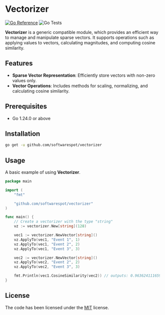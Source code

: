 # Vectorizer

[![Go Reference](https://pkg.go.dev/badge/github.com/softwarespot/vectorizer.svg)](https://pkg.go.dev/github.com/softwarespot/vectorizer) ![Go Tests](https://github.com/softwarespot/vectorizer/actions/workflows/go.yml/badge.svg)

**Vectorizer** is a generic compatible module, which provides an efficient way to manage and manipulate sparse vectors. It supports operations such as applying values to vectors, calculating magnitudes, and computing cosine similarity.

## Features

- **Sparse Vector Representation**: Efficiently store vectors with non-zero values only.
- **Vector Operations**: Includes methods for scaling, normalizing, and calculating cosine similarity.

## Prerequisites

- Go 1.24.0 or above

## Installation

```bash
go get -u github.com/softwarespot/vectorizer
```

## Usage

A basic example of using **Vectorizer**.

```Go
package main

import (
	"fmt"

	"github.com/softwarespot/vectorizer"
)

func main() {
	// Create a vectorizer with the type "string"
   	vz := vectorizer.New[string](128)

	vec1 := vectorizer.NewVector[string]()
	vz.ApplyTo(vec1, "Event 1", 1)
	vz.ApplyTo(vec1, "Event 2", 2)
	vz.ApplyTo(vec1, "Event 3", 3)

	vec2 := vectorizer.NewVector[string]()
	vz.ApplyTo(vec2, "Event 2", 2)
	vz.ApplyTo(vec2, "Event 3", 3)

	fmt.Println(vec1.CosineSimilarity(vec2)) // outputs: 0.9636241116594316
}
```

## License

The code has been licensed under the [MIT](https://opensource.org/license/mit) license.
